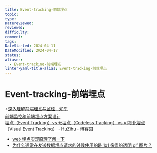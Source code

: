 ```yaml
---
title: Event-tracking-前端埋点
topic: 
type: 
Datereviewed: 
reviewed: 
difficulty: 
comment: 
tags: 
DateStarted: 2024-04-11
DateModified: 2024-04-17
status: 
aliases:
  - Event-tracking-前端埋点
linter-yaml-title-alias: Event-tracking-前端埋点
---
```


# Event-tracking-前端埋点

⭐[深入理解前端埋点与监控 - 知乎](https://zhuanlan.zhihu.com/p/411409442)  
[前端监控和前端埋点方案设计](https://juejin.cn/post/6844903650603565063 "https://juejin.cn/post/6844903650603565063")  
[埋点（Event Tracking）vs 无埋点（Codeless Tracking） vs 可视化埋点（Visual Event Tracking） - HuZihu - 博客园](https://www.cnblogs.com/HuZihu/p/11446571.html)

- [web 埋点实现原理了解一下](https://segmentfault.com/a/1190000014922668)
- [为什么通常在发送数据埋点请求的时候使用的是 1x1 像素的透明 gif 图片？](https://link.segmentfault.com/?enc=5wJGXfHpxCewn7Fu5jSn%2Bg%3D%3D.nsJBWcaHIWoFGNBscUhXOKnUWOQITzsw4CXk6PKD0FnKCV5IPibKJXZtBKMCRKKga6w4opqyLAwmv7jWxZs6W8%2Bz97YX8NY0ztECqDUbTJ8%3D)
